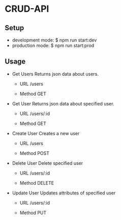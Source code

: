 # CRUD-API

## Setup

- development mode: $ npm run start:dev
- production mode: $ npm run start:prod

## Usage

- Get Users
  Returns json data about users.

    - URL
    /users

    - Method
    GET

- Get User
  Returns json data about specified user.
    - URL
    /users/:id

    - Method
    GET

- Create User
  Creates a new user
    - URL
    /users

    - Method
    POST

- Delete User
  Delete specified user
    - URL
    /users/:id

    - Method
    DELETE

- Update User
  Updates attributes of specified user
    - URL
    /users/:id

    - Method
    PUT
